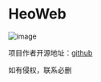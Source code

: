 # HeoWeb

![image](https://github.com/ningguoxu/HeoWeb/assets/87106666/4d6455bb-01bf-4575-b03a-c870279b5ea4)


项目作者开源地址：[github](https://github.com/zhheo/HeoWeb)



如有侵权，联系必删
